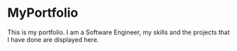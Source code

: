 # MyPortfolio

This is my portfolio. I am a Software Engineer, my skills and the projects that I have done are displayed here.
